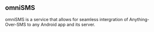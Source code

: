 ## omniSMS

omniSMS is a service that allows for seamless intergration of Anything-Over-SMS to any Android app and its server.